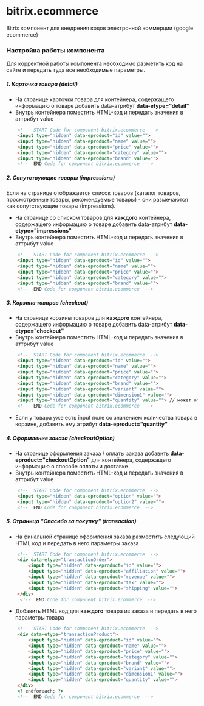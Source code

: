 # bitrix.ecommerce
Bitrix компонент для внедрения кодов электронной коммерции (google ecommerce)

### Настройка работы компонента

Для корректной работы компонента необходимо разметить код на сайте 
и передать туда все необходимые параметры.

##### 1. Карточка товара (detail)

* На странице карточки товара для контейнера, содержащего информацию 
о товаре добавить data-атрибут **data-etype="detail"**
* Внутрь контейнера поместить HTML-код и передать значения в аттрибут value
```HTML
    <!--  START Code for component bitrix.ecommerce  -->
    <input type="hidden" data-eproduct="id" value="">
    <input type="hidden" data-eproduct="name" value="">
    <input type="hidden" data-eproduct="price" value="">
    <input type="hidden" data-eproduct="category" value="">
    <input type="hidden" data-eproduct="brand" value="">
    <!--  END Code for component bitrix.ecommerce  -->
```

##### 2. Сопутствующие товары (impressions)

Если на странице отображается список товаров (каталог товаров, просмотренные товары, рекомендуемые товары) - они 
размечаются как сопутствующие товары (impressions).

* На странице со списком товаров для **каждого** контейнера, содержащего информацию 
о товаре добавить data-атрибут **data-etype="impressions"**
* Внутрь контейнера поместить HTML-код и передать значения в аттрибут value
```HTML
    <!--  START Code for component bitrix.ecommerce  -->
    <input type="hidden" data-eproduct="id" value="">
    <input type="hidden" data-eproduct="name" value="">
    <input type="hidden" data-eproduct="price" value="">
    <input type="hidden" data-eproduct="category" value="">
    <input type="hidden" data-eproduct="brand" value="">
    <!--  END Code for component bitrix.ecommerce  -->
```

##### 3. Корзина товаров (checkout)

* На странице корзины товаров для **каждого** контейнера, содержащего информацию 
о товаре добавить data-атрибут **data-etype="checkout"**
* Внутрь контейнера поместить HTML-код и передать значения в аттрибут value
```HTML
    <!--  START Code for component bitrix.ecommerce  -->
    <input type="hidden" data-eproduct="id" value="">
    <input type="hidden" data-eproduct="name" value="">
    <input type="hidden" data-eproduct="price" value="">
    <input type="hidden" data-eproduct="category" value="">
    <input type="hidden" data-eproduct="brand" value="">
    <input type="hidden" data-eproduct="variant" value="">
    <input type="hidden" data-eproduct="dimension1" value="">
    <input type="hidden" data-eproduct="quantity" value=""> // может отсутствовать читай след. пункт
    <!--  END Code for component bitrix.ecommerce  -->
```
* Если у товара уже есть input поле со значением количества товара в корзине, добавить ему 
атрибут **data-eproduct="quantity"** 

##### 4. Оформление заказа (checkoutOption)

* На странице оформления заказа / оплаты заказа добавить **data-eproduct="checkoutOption"** для 
контейнера, содержащего информацию о способе оплаты и доставке
* Внутрь контейнера поместить HTML-код и передать значения в аттрибут value
```HTML
    <!--  START Code for component bitrix.ecommerce  -->
    <input type="hidden" data-eproduct="option" value="">
    <input type="hidden" data-eproduct="option2" value="">
    <!--  END Code for component bitrix.ecommerce  -->
```

##### 5. Страница "Спасибо за покупку" (transaction)

* На финальной странице оформления заказа разместить следующий HTML код и передать в него параметры заказа
```HTML
    <!--  START Code for component bitrix.ecommerce  -->
    <div data-etype="transactionOrder">
        <input type="hidden" data-eproduct="id" value="">
        <input type="hidden" data-eproduct="affiliation" value="">
        <input type="hidden" data-eproduct="revenue" value="">
        <input type="hidden" data-eproduct="tax" value="">
        <input type="hidden" data-eproduct="shipping" value="">
    </div>
     <!--  END Code for component bitrix.ecommerce  -->
```
* Добавить HTML код для **каждого** товара из заказа и передать в него параметры товара
```HTML
    <!--  START Code for component bitrix.ecommerce  -->
    <div data-etype="transactionProduct">
        <input type="hidden" data-eproduct="id" value="">
        <input type="hidden" data-eproduct="name" value="">
        <input type="hidden" data-eproduct="price" value="">
        <input type="hidden" data-eproduct="category" value="">
        <input type="hidden" data-eproduct="brand" value="">
        <input type="hidden" data-eproduct="variant" value="">
        <input type="hidden" data-eproduct="dimension1" value="">
        <input type="hidden" data-eproduct="quantity" value="">
    </div>
    <? endforeach; ?>
    <!--  END Code for component bitrix.ecommerce  -->
```
